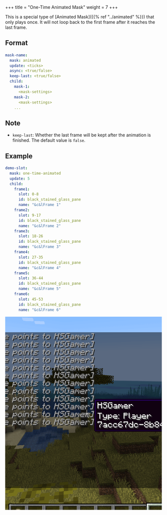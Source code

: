+++
title = "One-Time Animated Mask"
weight = 7
+++

This is a special type of [Animated Mask]({{% ref "../animated" %}}) that only plays once. It will not loop back to the first frame after it reaches the last frame.

## Format

```yaml
mask-name:
  mask: animated
  update: <ticks>
  async: <true/false>
  keep-last: <true/false>
  child:
    mask-1:
      <mask-settings>
    mask-2:
      <mask-settings>
    ...
```

## Note

* `keep-last`: Whether the last frame will be kept after the animation is finished. The default value is `false`.

## Example

```yaml
demo-slot:
  mask: one-time-animated
  update: 5
  child:
    frame1:
      slot: 0-8
      id: black_stained_glass_pane
      name: "&c&lFrame 1"
    frame2:
      slot: 9-17
      id: black_stained_glass_pane
      name: "&c&lFrame 2"
    frame3:
      slot: 18-26
      id: black_stained_glass_pane
      name: "&c&lFrame 3"
    frame4:
      slot: 27-35
      id: black_stained_glass_pane
      name: "&c&lFrame 4"
    frame5:
      slot: 36-44
      id: black_stained_glass_pane
      name: "&c&lFrame 5"
    frame6:
      slot: 45-53
      id: black_stained_glass_pane
      name: "&c&lFrame 6"
```

![One-Time Animated 1](one-time-animated-1.gif)

